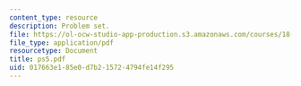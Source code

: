 ```yaml
---
content_type: resource
description: Problem set.
file: https://ol-ocw-studio-app-production.s3.amazonaws.com/courses/18-435j-quantum-computation-fall-2003/017663e185e0d7b215724794fe14f295_ps5.pdf
file_type: application/pdf
resourcetype: Document
title: ps5.pdf
uid: 017663e1-85e0-d7b2-1572-4794fe14f295
---
```

